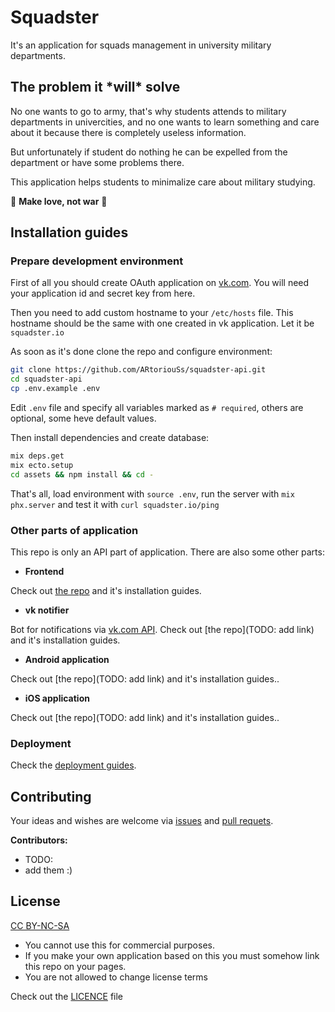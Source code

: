 # Squadster

It's an application for squads management in university military departments.

## The problem it \*will\* solve

No one wants to go to army, that's why students attends to military departments in univercities, and no one wants to learn something and care about it because there is completely useless information.

But unfortunately if student do nothing he can be expelled from the department or have some problems there.

This application helps students to minimalize care about military studying.

🌸 **Make love, not war** 🌸

## Installation guides

### Prepare development environment

First of all you should create OAuth application on [vk.com]("https://vk.com/apps?act=manage"). You will need your application id and secret key from here.

Then you need to add custom hostname to your `/etc/hosts` file. This hostname should be the same with one created in vk application. Let it be `squadster.io`

As soon as it's done clone the repo and configure environment:
```bash
git clone https://github.com/ARtoriouSs/squadster-api.git
cd squadster-api
cp .env.example .env
```
Edit `.env` file and specify all variables marked as `# required`, others are optional, some heve default values.

Then install dependencies and create database:
```bash
mix deps.get
mix ecto.setup
cd assets && npm install && cd -
```

That's all, load environment with `source .env`, run the server with `mix phx.server` and test it with `curl squadster.io/ping`

### Other parts of application

This repo is only an API part of application. There are also some other parts:

* **Frontend**

Check out [the repo](https://github.com/ARtoriouSs/squadster-frontend) and it's installation guides.

* **vk notifier**

Bot for notifications via [vk.com API](https://vk.com/dev). Check out [the repo](TODO: add link) and it's installation guides.

* **Android application**

Check out [the repo](TODO: add link) and it's installation guides..

* **iOS application**

Check out [the repo](TODO: add link) and it's installation guides..

### Deployment

Check the [deployment guides](https://hexdocs.pm/phoenix/deployment.html).

## Contributing

Your ideas and wishes are welcome via [issues](https://github.com/ARtoriouSs/squadster-api/issues) and [pull requets](https://github.com/ARtoriouSs/squadster-api/pulls).

**Contributors:**

* TODO:
* add them :)

## License

[CC BY-NC-SA](http://creativecommons.org/licenses/by-nc/4.0)

* You cannot use this for commercial purposes.
* If you make your own application based on this you must somehow link this repo on your pages.
* You are not allowed to change license terms

Check out the [LICENCE](LICENSE.md) file
